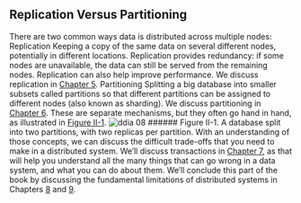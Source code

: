 ## Replication Versus Partitioning 
There are two common ways data is distributed across multiple nodes: Replication Keeping a copy of the same data on several different nodes, potentially in different
    locations.  Replication provides redundancy: if some nodes are unavailable, the data can still
    be served from the remaining nodes. Replication can also help improve performance. We discuss
    replication in [Chapter 5](ch05.html#ch_replication). Partitioning Splitting a big database into smaller subsets called partitions so that different
    partitions can be assigned to different nodes (also known as sharding). We discuss
    partitioning in [Chapter 6](ch06.html#ch_partitioning). These are separate mechanisms, but they often go hand in hand, as illustrated in
[Figure II-1](#fig_replication_partitioning). ![ddia 08](assets/ddia_08.png) ###### Figure II-1. A database split into two partitions, with two replicas per partition. With an understanding of those concepts, we can discuss the difficult trade-offs that you need to
make in a distributed system. We’ll discuss transactions in
[Chapter 7](ch07.html#ch_transactions), as that will help you understand all the many
things that can go wrong in a data system, and what you can do about them. We’ll conclude
this part of the book by discussing the fundamental limitations of distributed systems in Chapters
[8](ch08.html#ch_distributed) and
[9](ch09.html#ch_consistency).